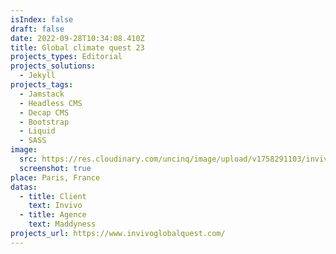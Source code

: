 ```yaml
---
isIndex: false
draft: false
date: 2022-09-28T10:34:08.410Z
title: Global climate quest 23
projects_types: Editorial
projects_solutions:
  - Jekyll
projects_tags:
  - Jamstack
  - Headless CMS
  - Decap CMS
  - Bootstrap
  - Liquid
  - SASS
image:
  src: https://res.cloudinary.com/uncinq/image/upload/v1758291103/invivoglobalquest_ki2lob.png
  screenshot: true
place: Paris, France
datas:
  - title: Client
    text: Invivo
  - title: Agence
    text: Maddyness
projects_url: https://www.invivoglobalquest.com/
---
```

